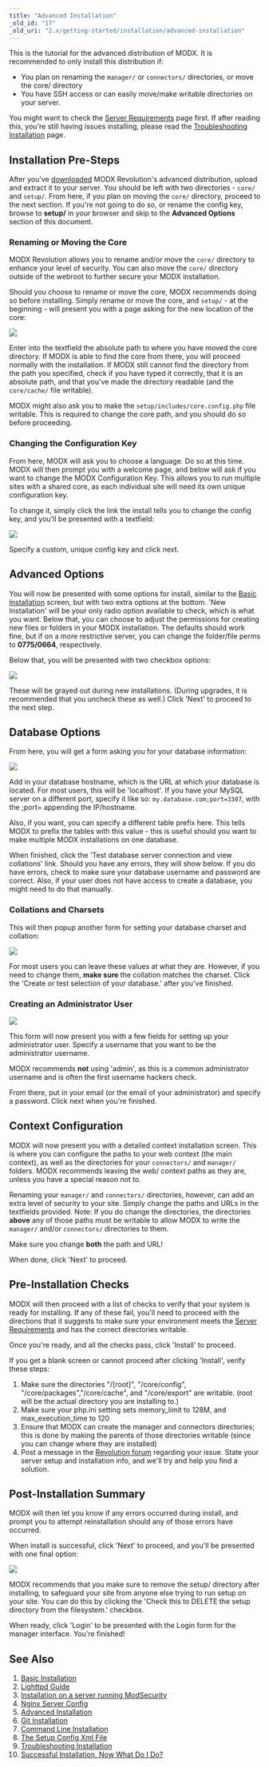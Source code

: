 ```yaml
---
title: "Advanced Installation"
_old_id: "17"
_old_uri: "2.x/getting-started/installation/advanced-installation"
---
```


This is the tutorial for the advanced distribution of MODX. It is recommended to only install this distribution if:

- You plan on renaming the `manager/` or `connectors/` directories, or move the core/ directory
- You have SSH access or can easily move/make writable directories on your server.

You might want to check the [Server Requirements](getting-started/server-requirements "Server Requirements") page first. If after reading this, you're still having issues installing, please read the [Troubleshooting Installation](getting-started/installation/troubleshooting "Troubleshooting Installation") page.

## Installation Pre-Steps

After you've [downloaded](getting-started/installation "Installation") MODX Revolution's advanced distribution, upload and extract it to your server. You should be left with two directories - `core/` and `setup/`. From here, if you plan on moving the `core/` directory, proceed to the next section. If you're not going to do so, or rename the config key, browse to **setup/** in your browser and skip to the **Advanced Options** section of this document.

### Renaming or Moving the Core

MODX Revolution allows you to rename and/or move the `core/` directory to enhance your level of security. You can also move the `core/` directory outside of the webroot to further secure your MODX installation.

Should you choose to rename or move the core, MODX recommends doing so before installing. Simply rename or move the core, and `setup/` - at the beginning - will present you with a page asking for the new location of the core:

![](setup-corefinder.png)

Enter into the textfield the absolute path to where you have moved the core directory. If MODX is able to find the core from there, you will proceed normally with the installation. If MODX still cannot find the directory from the path you specified, check if you have typed it correctly, that it is an absolute path, and that you've made the directory readable (and the `core/cache/` file writable).

MODX might also ask you to make the `setup/includes/core.config.php` file writable. This is required to change the core path, and you should do so before proceeding.

### Changing the Configuration Key

From here, MODX will ask you to choose a language. Do so at this time. MODX will then prompt you with a welcome page, and below will ask if you want to change the MODX Configuration Key. This allows you to run multiple sites with a shared core, as each individual site will need its own unique configuration key.

To change it, simply click the link the install tells you to change the config key, and you'll be presented with a textfield:

![](setup-configkey.png)

Specify a custom, unique config key and click next.

## Advanced Options

You will now be presented with some options for install, similar to the [Basic Installation](getting-started/installation/standard "Basic Installation") screen, but with two extra options at the bottom. 'New Installation' will be your only radio option available to check, which is what you want. Below that, you can choose to adjust the permissions for creating new files or folders in your MODX installation. The defaults should work fine, but if on a more restrictive server, you can change the folder/file perms to **0775/0664**, respectively.

Below that, you will be presented with two checkbox options:

![](setup-advopt.png)

These will be grayed out during new installations. (During upgrades, it is recommended that you uncheck these as well.) Click 'Next' to proceed to the next step.

## Database Options

From here, you will get a form asking you for your database information:

![](setup-db-1.png)

Add in your database hostname, which is the URL at which your database is located. For most users, this will be 'localhost'. If you have your MySQL server on a different port, specify it like so: `my.database.com;port=3307`, with the ;port= appending the IP/hostname.

Also, if you want, you can specify a different table prefix here. This tells MODX to prefix the tables with this value - this is useful should you want to make multiple MODX installations on one database.

When finished, click the 'Test database server connection and view collations' link. Should you have any errors, they will show below. If you do have errors, check to make sure your database username and password are correct. Also, if your user does not have access to create a database, you might need to do that manually.

### Collations and Charsets

This will then popup another form for setting your database charset and collation:

![](setup-db2.png)

For most users you can leave these values at what they are. However, if you need to change them, **make sure** the collation matches the charset. Click the 'Create or test selection of your database.' after you've finished.

### Creating an Administrator User

![](setup-db3.png)

This form will now present you with a few fields for setting up your administrator user. Specify a username that you want to be the administrator username.

MODX recommends **not** using 'admin', as this is a common administrator username and is often the first username hackers check.

From there, put in your email (or the email of your administrator) and specify a password. Click next when you're finished.

## Context Configuration

MODX will now present you with a detailed context installation screen. This is where you can configure the paths to your web context (the main context), as well as the directories for your `connectors/` and `manager/` folders. MODX recommends leaving the web/ context paths as they are, unless you have a special reason not to.

Renaming your `manager/` and `connectors/` directories, however, can add an extra level of security to your site. Simply change the paths and URLs in the textfields provided. Note: If you do change the directories, the directories **above** any of those paths must be writable to allow MODX to write the `manager/` and/or `connectors/` directories to them.

Make sure you change **both** the path and URL!

When done, click 'Next' to proceed.

## Pre-Installation Checks

MODX will then proceed with a list of checks to verify that your system is ready for installing. If any of these fail, you'll need to proceed with the directions that it suggests to make sure your environment meets the [Server Requirements](getting-started/server-requirements "Server Requirements") and has the correct directories writable.

Once you're ready, and all the checks pass, click 'Install' to proceed.

If you get a blank screen or cannot proceed after clicking 'Install', verify these steps:

1. Make sure the directories "/\[root\]", "/core/config", "/core/packages","/core/cache", and "/core/export" are writable. (root will be the actual directory you are installing to.)
2. Make sure your php.ini setting sets memory\_limit to 128M, and max\_execution\_time to 120
3. Ensure that MODX can create the manager and connectors directories; this is done by making the parents of those directories writable (since you can change where they are installed)
4. Post a message in the [Revolution forum](https://forums.modx.com/index.php/board,280.0.html) regarding your issue. State your server setup and installation info, and we'll try and help you find a solution.

## Post-Installation Summary

MODX will then let you know if any errors occurred during install, and prompt you to attempt reinstallation should any of those errors have occurred.

When install is successful, click 'Next' to proceed, and you'll be presented with one final option:

![](setup-cleanup1.png)

MODX recommends that you make sure to remove the setup/ directory after installing, to safeguard your site from anyone else trying to run setup on your site. You can do this by clicking the 'Check this to DELETE the setup directory from the filesystem.' checkbox.

When ready, click 'Login' to be presented with the Login form for the manager interface. You're finished!

## See Also

1. [Basic Installation](getting-started/installation/standard)
2. [Lighttpd Guide](getting-started/friendly-urls/lighttpd)
3. [Installation on a server running ModSecurity](getting-started/installation/troubleshooting/modsecurity)
4. [Nginx Server Config](getting-started/friendly-urls/nginx)
5. [Advanced Installation](getting-started/installation/advanced)
6. [Git Installation](getting-started/installation/git)
7. [Command Line Installation](getting-started/installation/cli)
8. [The Setup Config Xml File](getting-started/installation/cli/config.xml)
9. [Troubleshooting Installation](getting-started/installation/troubleshooting)
10. [Successful Installation, Now What Do I Do?](getting-started/getting-started)
